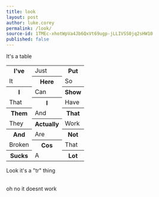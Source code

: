 ```yaml
---
title: look
layout: post
author: luke.corey
permalink: /look/
source-id: 1TMEc-xhotWpVa4Jb6QxVt69ugp-jLLIVSS0jq2sHW10
published: false
---
```

It's a table

<table>
  <tr>
    <th>I've </th>
    <td>Just</td>
    <th>Put</th>
  </tr>
  <tr>
    <td>It</td>
    <th>Here</th>
    <td>So</td>
  </tr>
  <tr>
    <th>I</th>
    <td>Can</td>
    <th>Show</th>
  </tr>
  <tr>
    <td>That</td>
    <th>I</th>
    <td>Have</td>
  </tr>
  <tr>
    <th>Them</th>
    <td>And</td>
    <th>That</th>
  </tr>
  <tr>
    <td>They</td>
    <th>Actually</th>
    <td>Work</td>
  </tr>
  <tr>
    <th>And</th>
    <td>Are</td>
    <th>Not</th>
  </tr>
  <tr>
    <td>Broken</td>
    <th>Cos</th>
    <td>That</td>
  </tr>
  <tr>
    <th>Sucks</th>
    <td>A</td>
    <th>Lot</th>
  </tr>
</table>

<table>
  <tr>Look it's a "tr" thing</tr>
</table>

oh no it doesnt work
